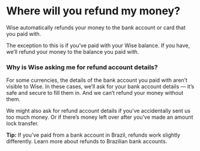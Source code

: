 # Where will you refund my money?

Wise automatically refunds your money to the bank account or card that you paid with.

The exception to this is if you’ve paid with your Wise balance. If you have, we’ll refund your money to the balance you paid with.

### Why is Wise asking me for refund account details?

For some currencies, the details of the bank account you paid with aren’t visible to Wise. In these cases, we’ll ask for your bank account details — it’s safe and secure to fill them in. And we can’t refund your money without them.

We might also ask for refund account details if you’ve accidentally sent us too much money. Or if there’s money left over after you’ve made an amount lock transfer.

 **Tip:** If you’ve paid from a bank account in Brazil, refunds work slightly differently. Learn more about refunds to Brazilian bank accounts.